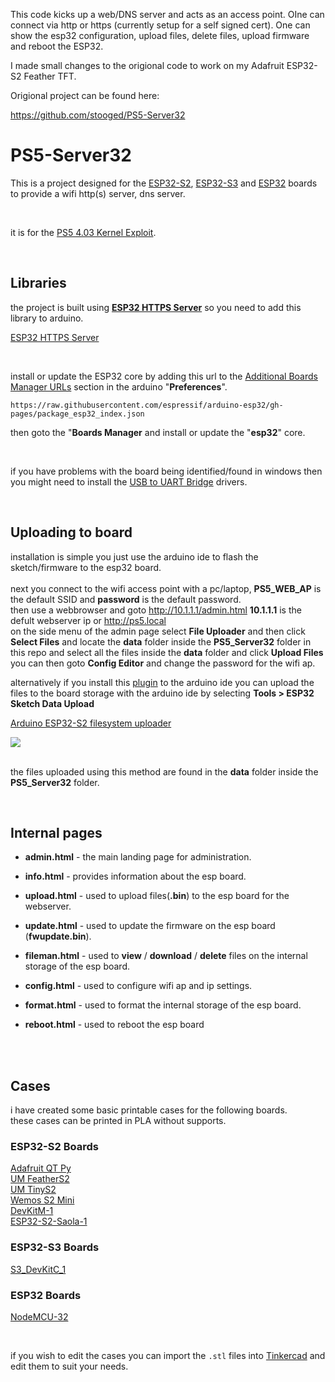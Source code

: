 This code kicks up a web/DNS server and acts as an access point. OIne can connect via http or https (currently setup for a self signed cert).
One can show the esp32 configuration, upload files, delete files, upload firmware and reboot the ESP32.

I made small changes to the origional code to work on my Adafruit ESP32-S2 Feather TFT.

Origional project can be found here:

https://github.com/stooged/PS5-Server32

# PS5-Server32
 
This is a project designed for the <a href=https://www.espressif.com/en/products/socs/esp32-s2>ESP32-S2</a>, <a href=https://www.espressif.com/en/products/socs/esp32-s3>ESP32-S3</a> and <a href=https://www.espressif.com/en/products/socs/esp32>ESP32</a> boards to provide a wifi http(s) server, dns server.

<br>

it is for the <a href=https://github.com/Cryptogenic/PS5-4.03-Kernel-Exploit>PS5 4.03 Kernel Exploit</a>.

<br>


## Libraries

the project is built using <b><a href=https://github.com/stooged/esp32_https_server>ESP32 HTTPS Server</a></b> so you need to add this library to arduino.

<a href=https://github.com/stooged/esp32_https_server>ESP32 HTTPS Server</a><br>

<br>

install or update the ESP32 core by adding this url to the <a href=https://docs.arduino.cc/learn/starting-guide/cores>Additional Boards Manager URLs</a> section in the arduino "<b>Preferences</b>".

` https://raw.githubusercontent.com/espressif/arduino-esp32/gh-pages/package_esp32_index.json `

then goto the "<b>Boards Manager</b> and install or update the "<b>esp32</b>" core.

<br>

if you have problems with the board being identified/found in windows then you might need to install the <a href=https://www.silabs.com/developers/usb-to-uart-bridge-vcp-drivers>USB to UART Bridge</a> drivers.


<br>


## Uploading to board

installation is simple you just use the arduino ide to flash the sketch/firmware to the esp32 board.<br>
<br>
next you connect to the wifi access point with a pc/laptop, <b>PS5_WEB_AP</b> is the default SSID and <b>password</b> is the default password.<br>
then use a webbrowser and goto http://10.1.1.1/admin.html <b>10.1.1.1</b> is the defult webserver ip or http://ps5.local<br>
on the side menu of the admin page select <b>File Uploader</b> and then click <b>Select Files</b> and locate the <b>data</b> folder inside the <b>PS5_Server32</b> folder in this repo and select all the files inside the <b>data</b> folder and click <b>Upload Files</b>
you can then goto <b>Config Editor</b> and change the password for the wifi ap.


alternatively if you install this <a href=https://github.com/stooged/arduino-esp32fs-plugin>plugin</a> to the arduino ide you can upload the files to the board storage with the arduino ide by selecting <b>Tools > ESP32 Sketch Data Upload</b>

<a href=https://github.com/stooged/arduino-esp32fs-plugin>Arduino ESP32-S2 filesystem uploader</a>

<img src=https://github.com/stooged/PS5-Server32/blob/main/Images/dataup.jpg><br><br>

the files uploaded using this method are found in the <b>data</b> folder inside the <b>PS5_Server32</b> folder.

<br>



## Internal pages

* <b>admin.html</b> - the main landing page for administration.

* <b>info.html</b> - provides information about the esp board.

* <b>upload.html</b> - used to upload files(<b>.bin</b>) to the esp board for the webserver.

* <b>update.html</b> - used to update the firmware on the esp board (<b>fwupdate.bin</b>).

* <b>fileman.html</b> - used to <b>view</b> / <b>download</b> / <b>delete</b> files on the internal storage of the esp board.

* <b>config.html</b> - used to configure wifi ap and ip settings.

* <b>format.html</b> - used to format the internal storage of the esp board.

* <b>reboot.html</b> - used to reboot the esp board


<br><br>



## Cases

i have created some basic printable cases for the following boards.<br>
these cases can be printed in PLA without supports.

### ESP32-S2 Boards

<a href=https://github.com/stooged/PS5-Server32/tree/main/3D_Printed_Cases/Adafruit_QT_Py>Adafruit QT Py</a><br>
<a href=https://github.com/stooged/PS5-Server32/tree/main/3D_Printed_Cases/UM_FeatherS2>UM FeatherS2</a><br>
<a href=https://github.com/stooged/PS5-Server32/tree/main/3D_Printed_Cases/UM_TinyS2>UM TinyS2</a><br>
<a href=https://github.com/stooged/PS5-Server32/tree/main/3D_Printed_Cases/Wemos_S2_Mini>Wemos S2 Mini</a><br>
<a href=https://github.com/stooged/PS5-Server32/tree/main/3D_Printed_Cases/DevKitM_1>DevKitM-1</a><br>
<a href=https://github.com/stooged/PS5-Server32/tree/main/3D_Printed_Cases/ESP32_S2_Saola_1>ESP32-S2-Saola-1</a><br>


### ESP32-S3 Boards

<a href=https://github.com/stooged/PS5-Server32/tree/main/3D_Printed_Cases/S3_DevKitC_1>S3_DevKitC_1</a><br>


### ESP32 Boards

<a href=https://github.com/stooged/PS5-Server32/tree/main/3D_Printed_Cases/NodeMCU_32>NodeMCU-32</a><br>

<br>

if you wish to edit the cases you can import the `.stl` files into <a href=https://www.tinkercad.com/>Tinkercad<a/> and edit them to suit your needs.

<br>
